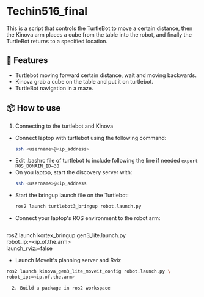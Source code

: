 # Techin516_final
This is a script that controls the TurtleBot to move a certain distance, then the Kinova arm places a cube from the table into the robot, and finally the TurtleBot returns to a specified location.

## 🚀 Features

- Turtlebot moving forward certain distance, wait and moving backwards.
- Kinova grab a cube on the table and put it on turtlebot.
- TurtleBot navigation in a maze.

## 📦 How to use
1. Connecting to the turtlebot and Kinova
- Connect laptop with turtlebot using the following command:
  ```bash
  ssh <username>@<ip_address>
- Edit .bashrc file of turtlebot to include following the line if needed
  ```export ROS_DOMAIN_ID=30```
- On you laptop, start the discovery server with:
  ```bash
  ssh <username>@<ip_address
- Start the bringup launch file on the Turtlebot:
  ```bash
  ros2 launch turtlebot3_bringup robot.launch.py
  
- Connect your laptop's ROS environment to the robot arm:
  ```bash
 ros2 launch kortex_bringup gen3_lite.launch.py \
 robot_ip:=<ip.of.the.arm> \
 launch_rviz:=false
- Launch MoveIt's planning server and Rviz
```bash
ros2 launch kinova_gen3_lite_moveit_config robot.launch.py \
robot_ip:=<ip.of.the.arm>

  2. Build a package in ros2 workspace
